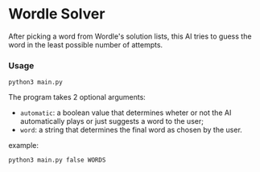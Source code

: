 # Wordle Solver

After picking a word from Wordle's solution lists, this AI tries to guess the word in the least possible number of attempts.

### Usage

```
python3 main.py
```

The program takes 2 optional arguments:

- `automatic`: a boolean value that determines wheter or not the AI automatically plays or just suggests a word to the user;<br/>
- `word`: a string that determines the final word as chosen by the user.

example:

```
python3 main.py false WORDS
```

